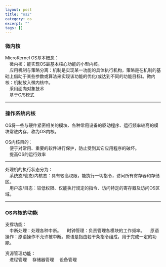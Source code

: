 ```yaml
---
layout: post
title: "os2"
category: os
excerpt: ""
tags: []
---
```


### 微内核

MicroKernel OS基本概念：  
&ensp;&ensp;微内核：能实现OS最基本核心功能的小型内核。<br>
&ensp;&ensp;应用机制与策略分离：机制是实现某一功能的具体执行机构，策略是在机制的基础上借助于某些参数或算法来实现该功能的优化(或达到不同的功能目标)。微内核：机制放入微内核中。<br>
&ensp;&ensp;采用面向对象技术<br>
&ensp;&ensp;基于C/S模式<br>

---

### 操作系统内核
OS将一些与硬件紧密相关的模块、各种常用设备的驱动程序、运行频率较高的模块常驻内存，称为OS内核。

OS内核目的：<br>
&ensp;&ensp;便于对常用、重要的软件进行保护，防止受到其它应用程序的破坏。<br>
&ensp;&ensp;提高OS的运行效率<br>

---

处理机的执行状态分为：<br>
&ensp;&ensp;系统态/管态/内核态：具有较高权限，能执行一切指令，访问所有寄存器和存储区。<br>
&ensp;&ensp;用户态/目态：较低权限、仅能执行规定的指令、访问特定的寄存器及访问OS区域。<br>

--- 

### OS内核的功能<br>
支撑功能：<br>
&ensp;&ensp;中断处理：处理各种中断。
&ensp;&ensp;时钟管理：负责管理各模块的工作频率。
&ensp;&ensp;原语操作：原语操作不允许被中断。原语是指由若干条指令组成，用于完成一定的功能。

资源管理功能：<br>
&ensp;&ensp;进程管理
&ensp;&ensp;存储器管理
&ensp;&ensp;设备管理